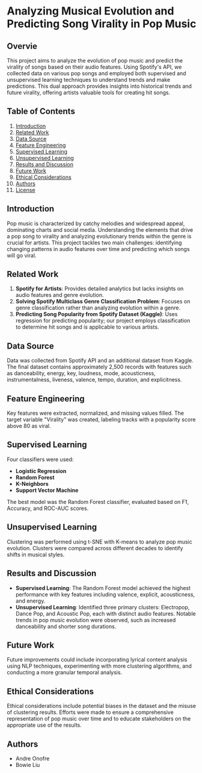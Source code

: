 # Analyzing Musical Evolution and Predicting Song Virality in Pop Music

## Overvie
This project aims to analyze the evolution of pop music and predict the virality of songs based on their audio features. Using Spotify's API, we collected data on various pop songs and employed both supervised and unsupervised learning techniques to understand trends and make predictions. This dual approach provides insights into historical trends and future virality, offering artists valuable tools for creating hit songs.

## Table of Contents
1. [Introduction](#introduction)
2. [Related Work](#related-work)
3. [Data Source](#data-source)
4. [Feature Engineering](#feature-engineering)
5. [Supervised Learning](#supervised-learning)
6. [Unsupervised Learning](#unsupervised-learning)
7. [Results and Discussion](#results-and-discussion)
8. [Future Work](#future-work)
9. [Ethical Considerations](#ethical-considerations)
10. [Authors](#authors)
11. [License](#license)

## Introduction
Pop music is characterized by catchy melodies and widespread appeal, dominating charts and social media. Understanding the elements that drive a pop song to virality and analyzing evolutionary trends within the genre is crucial for artists. This project tackles two main challenges: identifying changing patterns in audio features over time and predicting which songs will go viral.

## Related Work
1. **Spotify for Artists**: Provides detailed analytics but lacks insights on audio features and genre evolution.
2. **Solving Spotify Multiclass Genre Classification Problem**: Focuses on genre classification rather than analyzing evolution within a genre.
3. **Predicting Song Popularity from Spotify Dataset (Kaggle)**: Uses regression for predicting popularity; our project employs classification to determine hit songs and is applicable to various artists.

## Data Source
Data was collected from Spotify API and an additional dataset from Kaggle. The final dataset contains approximately 2,500 records with features such as danceability, energy, key, loudness, mode, acousticness, instrumentalness, liveness, valence, tempo, duration, and explicitness.

## Feature Engineering
Key features were extracted, normalized, and missing values filled. The target variable "Virality" was created, labeling tracks with a popularity score above 80 as viral.

## Supervised Learning
Four classifiers were used:
- **Logistic Regression**
- **Random Forest**
- **K-Neighbors**
- **Support Vector Machine**

The best model was the Random Forest classifier, evaluated based on F1, Accuracy, and ROC-AUC scores.

## Unsupervised Learning
Clustering was performed using t-SNE with K-means to analyze pop music evolution. Clusters were compared across different decades to identify shifts in musical styles.

## Results and Discussion
- **Supervised Learning**: The Random Forest model achieved the highest performance with key features including valence, explicit, acousticness, and energy.
- **Unsupervised Learning**: Identified three primary clusters: Electropop, Dance Pop, and Acoustic Pop, each with distinct audio features. Notable trends in pop music evolution were observed, such as increased danceability and shorter song durations.

## Future Work
Future improvements could include incorporating lyrical content analysis using NLP techniques, experimenting with more clustering algorithms, and conducting a more granular temporal analysis.

## Ethical Considerations
Ethical considerations include potential biases in the dataset and the misuse of clustering results. Efforts were made to ensure a comprehensive representation of pop music over time and to educate stakeholders on the appropriate use of the results.

## Authors
- Andre Onofre
- Bowie Liu
